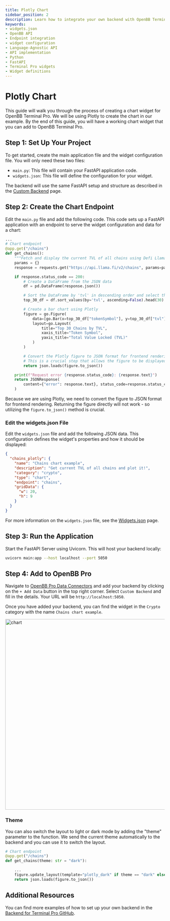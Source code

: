 ```yaml
---
title: Plotly Chart
sidebar_position: 2
description: Learn how to integrate your own backend with OpenBB Terminal Pro using the cookie-cutter or language-agnostic API approaches, with illustrative guides and principles for handling widget.json files, APIs, interfaces, Python, FastAPI, and more.
keywords:
- widgets.json
- OpenBB API
- Endpoint integration
- widget configuration
- Language-Agnostic API
- API implementation
- Python
- FastAPI
- Terminal Pro widgets
- Widget definitions
---
```


# Plotly Chart

This guide will walk you through the process of creating a chart widget for OpenBB Terminal Pro. We will be using Plotly to create the chart in our example. By the end of this guide, you will have a working chart widget that you can add to OpenBB Terminal Pro.

## Step 1: Set Up Your Project

To get started, create the main application file and the widget configuration file. You will only need these two files:

- `main.py`: This file will contain your FastAPI application code.
- `widgets.json`: This file will define the configuration for your widget.

The backend will use the same FastAPI setup and structure as described in the [Custom Backend](/content/terminal/custom-backend/custom-backend.md) page.

## Step 2: Create the Chart Endpoint

Edit the `main.py` file and add the following code. This code sets up a FastAPI application with an endpoint to serve the widget configuration and data for a chart:

```python
...
# Chart endpoint
@app.get("/chains")
def get_chains():
    """Fetch and display the current TVL of all chains using Defi Llama."""
    params = {}
    response = requests.get("https://api.llama.fi/v2/chains", params=params)

    if response.status_code == 200:
        # Create a DataFrame from the JSON data
        df = pd.DataFrame(response.json())

        # Sort the DataFrame by 'tvl' in descending order and select the top 30
        top_30_df = df.sort_values(by='tvl', ascending=False).head(30)

        # Create a bar chart using Plotly
        figure = go.Figure(
            data=[go.Bar(x=top_30_df["tokenSymbol"], y=top_30_df["tvl"])],
            layout=go.Layout(
                title="Top 30 Chains by TVL",
                xaxis_title="Token Symbol",
                yaxis_title="Total Value Locked (TVL)"
            )
        )

        # Convert the Plotly figure to JSON format for frontend rendering
        # This is a crucial step that allows the figure to be displayed in OpenBB Terminal Pro
        return json.loads(figure.to_json())

    print(f"Request error {response.status_code}: {response.text}")
    return JSONResponse(
        content={"error": response.text}, status_code=response.status_code
    )
```

Because we are using Plotly, we need to convert the figure to JSON format for frontend rendering. Returning the figure directly will not work - so utilizing the `figure.to_json()` method is crucial.

### Edit the widgets.json File

Edit the `widgets.json` file and add the following JSON data. This configuration defines the widget's properties and how it should be displayed:

```json
{
  "chains_plotly": {
    "name": "Chains chart example",
    "description": "Get current TVL of all chains and plot it!",
    "category": "crypto",
    "type": "chart",
    "endpoint": "chains",
    "gridData": {
      "w": 20,
      "h": 9
    }
  }
}
```

For more information on the `widgets.json` file, see the [Widgets.json](/content/terminal/custom-backend/widgets-json-reference) page.

## Step 3: Run the Application

Start the FastAPI Server using Uvicorn. This will host your backend locally:

```bash
uvicorn main:app --host localhost --port 5050
```

## Step 4: Add to OpenBB Pro

Navigate to [OpenBB Pro Data Connectors](https://pro.openbb.co/app/data-connectors) and add your backend by clicking on the `+ Add Data` button in the top right corner. Select `Custom Backend` and fill in the details. Your URL will be `http://localhost:5050`.

Once you have added your backend, you can find the widget in the `Crypto` category with the name `Chains chart example`.

<img className="pro-border-gradient" width="600" alt="chart" src="https://openbb-assets.s3.us-east-1.amazonaws.com/docs/pro/plotly-chart.png" />

### Theme

You can also switch the layout to light or dark mode by adding the "theme" parameter to the function. We send the current theme automatically to the backend and you can use it to switch the layout.

```python
# Chart endpoint
@app.get("/chains")
def get_chains(theme: str = "dark"):

    ...
    figure.update_layout(template="plotly_dark" if theme == "dark" else "plotly_white")
    return json.loads(figure.to_json())
```

## Additional Resources

You can find more examples of how to set up your own backend in the [Backend for Terminal Pro GitHub](https://github.com/OpenBB-finance/backend-for-terminal-pro).